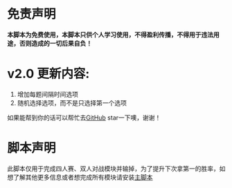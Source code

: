 # 免责声明
**本脚本为免费使用，本脚本只供个人学习使用，不得盈利传播，不得用于违法用途，否则造成的一切后果自负！**

# v2.0 更新内容:
1. 增加每题间隔时间选项
2. 随机选择选项，而不是只选择第一个选项

如果能帮到你的话可以帮忙去[GitHub](https://github.com/dundunnp/hamibot-auto_xuexiqiangguo) star一下噢，谢谢！

# 脚本声明
此脚本仅用于完成四人赛、双人对战模块并输掉，为了提升下次拿第一的胜率，如想了解其他更多信息或者想完成所有模块请安装[主脚本](https://hamibot.com/marketplace/aQlXd)